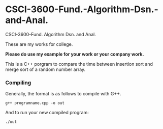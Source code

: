 # CSCI-3600-Fund.-Algorithm-Dsn.-and-Anal.
CSCI-3600-Fund. Algorithm Dsn. and Anal.

These are my works for college.

**Please do use my example for your work or your company work.**

This is a C++ porgram to compare the time between insertion sort and merge sort of a random number array.

### Compiling

Generally, the format is as follows to compile with G++.

```
g++ programname.cpp -o out
```

And to run your new compiled program:

```
./out
```
